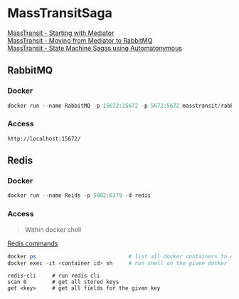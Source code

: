 # MassTransitSaga

[MassTransit - Starting with Mediator](https://www.youtube.com/watch?v=dxHNAn69x6w)<br>
[MassTransit - Moving from Mediator to RabbitMQ](https://www.youtube.com/watch?v=97PXJIrGnes)<br>
[MassTransit - State Machine Sagas using Automatonymous](https://www.youtube.com/watch?v=2bPumhSTigw)

## RabbitMQ

### Docker

```powershell
docker run --name RabbitMQ -p 15672:15672 -p 5672:5672 masstransit/rabbitmq
```

### Access 

```
http://localhost:15672/
```

## Redis

### Docker

```powershell
docker run --name Reids -p 5002:6379 -d redis
```

### Access

> Within docker shell

[Redis commands](https://redis.io/commands)

```powershell
docker ps                             # list all docker containers to obtain container id
docker exec -it <container id> sh     # run shell on the given docker
```

```shell
redis-cli     # run redis cli
scan 0        # get all stored keys
get <key>     # get all fields for the given key
```
